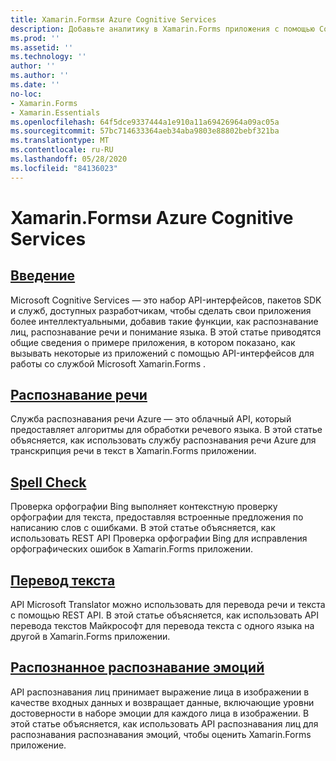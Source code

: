 ```yaml
---
title: Xamarin.Formsи Azure Cognitive Services
description: Добавьте аналитику в Xamarin.Forms приложения с помощью Cognitive Services Azure, включая распознавание речи, проверку орфографии, преобразование текста и распознавание распознавания эмоций.
ms.prod: ''
ms.assetid: ''
ms.technology: ''
author: ''
ms.author: ''
ms.date: ''
no-loc:
- Xamarin.Forms
- Xamarin.Essentials
ms.openlocfilehash: 64f5dce9337444a1e910a11a69426964a09ac05a
ms.sourcegitcommit: 57bc714633364aeb34aba9803e88802bebf321ba
ms.translationtype: MT
ms.contentlocale: ru-RU
ms.lasthandoff: 05/28/2020
ms.locfileid: "84136023"
---
```

# <a name="xamarinforms-and-azure-cognitive-services"></a>Xamarin.Formsи Azure Cognitive Services

## <a name="introduction"></a>[Введение](introduction.md)

Microsoft Cognitive Services — это набор API-интерфейсов, пакетов SDK и служб, доступных разработчикам, чтобы сделать свои приложения более интеллектуальными, добавив такие функции, как распознавание лиц, распознавание речи и понимание языка. В этой статье приводятся общие сведения о примере приложения, в котором показано, как вызывать некоторые из приложений с помощью API-интерфейсов для работы со службой Microsoft Xamarin.Forms .

## <a name="speech-recognition"></a>[Распознавание речи](speech-recognition.md)

Служба распознавания речи Azure — это облачный API, который предоставляет алгоритмы для обработки речевого языка. В этой статье объясняется, как использовать службу распознавания речи Azure для транскрипция речи в текст в Xamarin.Forms приложении.

## <a name="spell-check"></a>[Spell Check](spell-check.md)

Проверка орфографии Bing выполняет контекстную проверку орфографии для текста, предоставляя встроенные предложения по написанию слов с ошибками. В этой статье объясняется, как использовать REST API Проверка орфографии Bing для исправления орфографических ошибок в Xamarin.Forms приложении.

## <a name="text-translation"></a>[Перевод текста](text-translation.md)

API Microsoft Translator можно использовать для перевода речи и текста с помощью REST API. В этой статье объясняется, как использовать API перевода текстов Майкрософт для перевода текста с одного языка на другой в Xamarin.Forms приложении.

## <a name="perceived-emotion-recognition"></a>[Распознанное распознавание эмоций](emotion-recognition.md)

API распознавания лиц принимает выражение лица в изображении в качестве входных данных и возвращает данные, включающие уровни достоверности в наборе эмоции для каждого лица в изображении. В этой статье объясняется, как использовать API распознавания лиц для распознавания распознавания эмоций, чтобы оценить Xamarin.Forms приложение.
